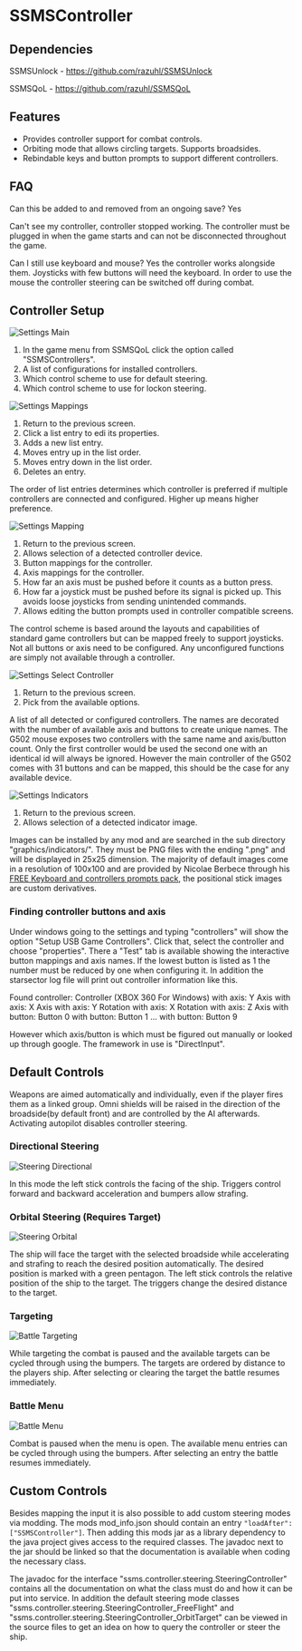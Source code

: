 # SSMSController

## Dependencies

SSMSUnlock - https://github.com/razuhl/SSMSUnlock

SSMSQoL - https://github.com/razuhl/SSMSQoL

## Features

* Provides controller support for combat controls.
* Orbiting mode that allows circling targets. Supports broadsides.
* Rebindable keys and button prompts to support different controllers.

## FAQ

Can this be added to and removed from an ongoing save? Yes

Can't see my controller, controller stopped working. The controller must be plugged in when the game starts and can not be disconnected throughout the game.

Can I still use keyboard and mouse? Yes the controller works alongside them. Joysticks with few buttons will need the keyboard. In order to use the mouse the controller steering can be switched off during combat.

## Controller Setup

![Settings Main](https://raw.githubusercontent.com/razuhl/SSMSController/master/images/Settings_Main.png)

1. In the game menu from SSMSQoL click the option called "SSMSControllers".
2. A list of configurations for installed controllers.
3. Which control scheme to use for default steering.
4. Which control scheme to use for lockon steering.

![Settings Mappings](https://raw.githubusercontent.com/razuhl/SSMSController/master/images/Settings_Mappings.png)

1. Return to the previous screen.
2. Click a list entry to edi its properties.
3. Adds a new list entry.
4. Moves entry up in the list order.
5. Moves entry down in the list order.
6. Deletes an entry.

The order of list entries determines which controller is preferred if multiple controllers are connected and configured. Higher up means higher preference.

![Settings Mapping](https://raw.githubusercontent.com/razuhl/SSMSController/master/images/Settings_Mapping.png)

1. Return to the previous screen.
2. Allows selection of a detected controller device.
3. Button mappings for the controller.
4. Axis mappings for the controller.
5. How far an axis must be pushed before it counts as a button press.
6. How far a joystick must be pushed before its signal is picked up. This avoids loose joysticks from sending unintended commands.
7. Allows editing the button prompts used in controller compatible screens.

The control scheme is based around the layouts and capabilities of standard game controllers but can be mapped freely to support joysticks. Not all buttons or axis need to be configured. Any unconfigured functions are simply not available through a controller.

![Settings Select Controller](https://raw.githubusercontent.com/razuhl/SSMSController/master/images/Settings_Select_Controller.png)

1. Return to the previous screen.
2. Pick from the available options.

A list of all detected or configured controllers. The names are decorated with the number of available axis and buttons to create unique names. The G502 mouse exposes two controllers with the same name and axis/button count. Only the first controller would be used the second one with an identical id will always be ignored. However the main controller of the G502 comes with 31 buttons and can be mapped, this should be the case for any available device.

![Settings Indicators](https://raw.githubusercontent.com/razuhl/SSMSController/master/images/Settings_Indicators.png)

1. Return to the previous screen.
2. Allows selection of a detected indicator image.

Images can be installed by any mod and are searched in the sub directory "graphics/indicators/". They must be PNG files with the ending ".png" and will be displayed in 
25x25 dimension. The majority of default images come in a resolution of 100x100 and are provided by Nicolae Berbece through his [FREE Keyboard and controllers prompts pack](https://opengameart.org/content/free-keyboard-and-controllers-prompts-pack), the positional stick images are custom derivatives.

### Finding controller buttons and axis

Under windows going to the settings and typing "controllers" will show the option "Setup USB Game Controllers". Click that, select the controller and choose "properties". 
There a "Test" tab is available showing the interactive button mappings and axis names. If the lowest button is listed as 1 the number must be reduced by one when configuring it.
In addition the starsector log file will print out controller information like this.

Found controller: Controller (XBOX 360 For Windows)
with axis: Y Axis
with axis: X Axis
with axis: Y Rotation
with axis: X Rotation
with axis: Z Axis
with button: Button 0
with button: Button 1
...
with button: Button 9

However which axis/button is which must be figured out manually or looked up through google. The framework in use is "DirectInput".

## Default Controls

Weapons are aimed automatically and individually, even if the player fires them as a linked group. Omni shields will be raised in the direction of the broadside(by default front) and are controlled by the AI afterwards. Activating autopilot disables controller steering.

### Directional Steering

![Steering Directional](https://raw.githubusercontent.com/razuhl/SSMSController/master/images/Battle_Steering_Directional.png)

In this mode the left stick controls the facing of the ship. Triggers control forward and backward acceleration and bumpers allow strafing.

### Orbital Steering (Requires Target)

![Steering Orbital](https://raw.githubusercontent.com/razuhl/SSMSController/master/images/Battle_Steering_Orbital.png)

The ship will face the target with the selected broadside while accelerating and strafing to reach the desired position automatically. The desired position is marked with a green pentagon. The left stick controls the relative position of the ship to the target. The triggers change the desired distance to the target.

### Targeting

![Battle Targeting](https://raw.githubusercontent.com/razuhl/SSMSController/master/images/Battle_Targeting.png)

While targeting the combat is paused and the available targets can be cycled through using the bumpers. The targets are ordered by distance to the players ship. After selecting or clearing the target the battle resumes immediately.

### Battle Menu

![Battle Menu](https://raw.githubusercontent.com/razuhl/SSMSController/master/images/Battle_Menu.png)

Combat is paused when the menu is open. The available menu entries can be cycled through using the bumpers. After selecting an entry the battle resumes immediately.

## Custom Controls

Besides mapping the input it is also possible to add custom steering modes via modding. The mods mod_info.json should contain an entry `"loadAfter":["SSMSController"]`. Then adding this mods jar as a library dependency to the java project gives access to the required classes. The javadoc next to the jar should be linked so that the documentation is available when coding the necessary class. 

The javadoc for the interface "ssms.controller.steering.SteeringController" contains all the documentation on what the class must do and how it can be put into service. In addition the default steering mode classes "ssms.controller.steering.SteeringController_FreeFlight" and "ssms.controller.steering.SteeringController_OrbitTarget" can be viewed in the source files to get an idea on how to query the controller or steer the ship.